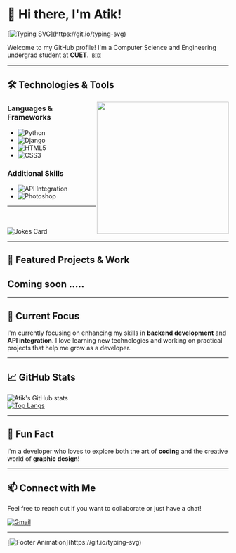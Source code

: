 # 👋 Hi there, I'm Atik!

[![Typing SVG](https://readme-typing-svg.demolab.com/?lines=A+Passionate+Developer.;Exploring+the+Web!)](https://git.io/typing-svg)

Welcome to my GitHub profile! I'm a Computer Science and Engineering undergrad student at **CUET**. 🇧🇩 

---

## 🛠️ Technologies & Tools
<img width =300px align=right  src="https://media1.giphy.com/media/v1.Y2lkPTc5MGI3NjExZHQ5MmdicXZ2YXphaHVqbDlqdjVra2dydzZpZ2VtZ2N6eHlhZWg5MCZlcD12MV9pbnRlcm5hbF9naWZfYnlfaWQmY3Q9Zw/5Zesu5VPNGJlm/200.webp">

### Languages & Frameworks
- ![Python](https://img.shields.io/badge/Python-3776AB?style=for-the-badge&logo=python&logoColor=white)
- ![Django](https://img.shields.io/badge/Django-092E20?style=for-the-badge&logo=django&logoColor=white)
- ![HTML5](https://img.shields.io/badge/HTML5-E34F26?style=for-the-badge&logo=html5&logoColor=white)
- ![CSS3](https://img.shields.io/badge/CSS3-1572B6?style=for-the-badge&logo=css3&logoColor=white)

### Additional Skills
- ![API Integration](https://img.shields.io/badge/API%20Integration-006600?style=for-the-badge&logo=plug&logoColor=white)
- ![Photoshop](https://img.shields.io/badge/Photoshop-31A8FF?style=for-the-badge&logo=adobe-photoshop&logoColor=white)

---
<br></br>
![Jokes Card](https://readme-jokes.vercel.app/api?theme=radical)

---

## 📂 Featured Projects & Work

## Coming soon .....

---

## 🌟 Current Focus
I'm currently focusing on enhancing my skills in **backend development** and **API integration**. I love learning new technologies and working on practical projects that help me grow as a developer.

---

## 📈 GitHub Stats

![Atik's GitHub stats](https://github-readme-stats.vercel.app/api?username=ae-atik&show_icons=true&theme=radical)  
[![Top Langs](https://github-readme-stats.vercel.app/api/top-langs/?username=ae-atik&layout=compact&theme=radical)](https://github.com/anuraghazra/github-readme-stats)

---

## 🤔 Fun Fact
I'm a developer who loves to explore both the art of **coding** and the creative world of **graphic design**!

---

## 📫 Connect with Me

Feel free to reach out if you want to collaborate or just have a chat!

[![Gmail](https://img.shields.io/badge/-atik31174@gmail.com-D14836?style=flat-square&logo=Gmail&logoColor=white&link=mailto:atik31174@gmail.com)](mailto:atik31174@gmail.com)  

---

[![Footer Animation](https://readme-typing-svg.demolab.com/?lines=Thanks+for+visiting+my+profile!!)](https://git.io/typing-svg)

